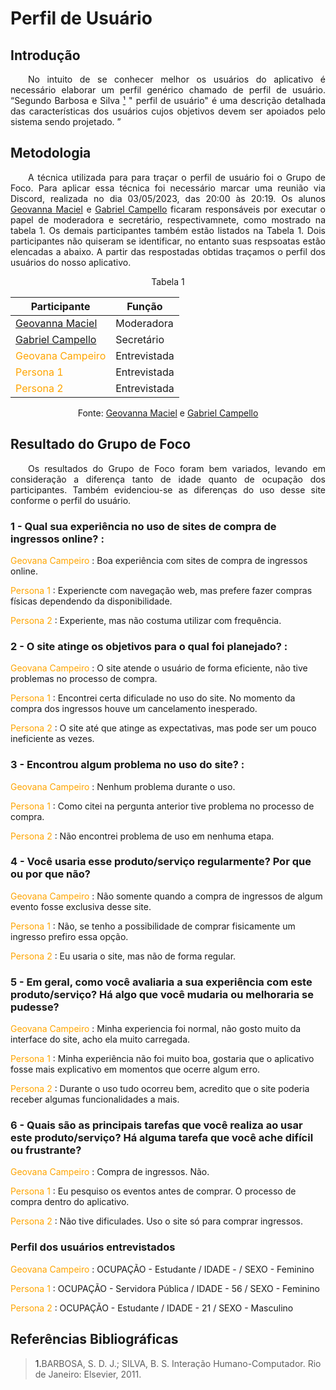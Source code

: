 # Perfil de Usuário

## Introdução

<p style="text-align: justify; text-indent: 2em;"> No intuito de se conhecer melhor os usuários do aplicativo é necessário elaborar um perfil genérico chamado de perfil de usuário. <q>Segundo Barbosa e Silva <a href="#Ref">¹</a> " perfil de usuário" é uma descrição detalhada das características dos usuários cujos objetivos devem ser apoiados pelo sistema sendo projetado. </q>  </p> 

## Metodologia

<p style="text-align: justify; text-indent: 2em;"> A técnica utilizada para para traçar o perfil de usuário foi o Grupo de Foco. Para aplicar essa técnica foi necessário marcar uma reunião via Discord, realizada no dia 03/05/2023, das 20:00 às 20:19. Os alunos <a href="https://github.com/manuziny">Geovanna Maciel</a> e <a href="https://github.com/G16C">Gabriel Campello</a>  ficaram responsáveis por executar o papel de moderadora e secretário, respectivamnete, como mostrado na tabela 1. Os demais participantes também estão listados na Tabela 1. Dois participantes não quiseram se identificar, no entanto suas respsoatas estão elencadas a abaixo. A partir das respostadas obtidas traçamos o perfil dos usuários do nosso aplicativo.</p>

<center>

<p style="text-align: center;"> Tabela 1 </p> 

Participante | Função |
-------------|--------|
[Geovanna Maciel](https://github.com/manuziny) | Moderadora|
[Gabriel Campello](https://github.com/G16C)| Secretário|
<span style = "color: orange"> Geovana Campeiro </span>| Entrevistada
<span style = "color: orange">Persona 1 </span> | Entrevistada
<span style = "color: orange">Persona 2 </span> | Entrevistada

Fonte: <a href="https://github.com/manuziny">Geovanna Maciel</a> e <a href="https://github.com/G16C">Gabriel Campello</a>


</center>


## Resultado do Grupo de Foco

<p style="text-align: justify; text-indent: 2em"> Os resultados do Grupo de Foco foram bem variados, levando em consideração a diferença tanto de idade quanto de ocupação dos participantes. Também evidenciou-se as diferenças do uso desse site conforme o perfil do usuário. </p>

### 1 - Qual sua experiência no uso de sites de compra de ingressos online? :

<span style = "color: orange"> Geovana Campeiro </span>: Boa experiência com sites de compra de ingressos online.

<span style = "color: orange">Persona 1 </span>: Experiencte com navegação web, mas prefere fazer compras físicas dependendo da disponibilidade.

<span style = "color: orange">Persona 2 </span>: Experiente, mas não costuma utilizar com frequência.

### 2 - O site atinge os objetivos para o qual foi planejado? : 

<span style = "color: orange"> Geovana Campeiro </span>: O site atende o usuário de forma eficiente, não tive problemas no processo de compra.

<span style = "color: orange">Persona 1 </span>: Encontrei certa dificulade no uso do site. No momento da compra dos ingressos houve um cancelamento inesperado.

<span style = "color: orange">Persona 2 </span>: O site até que atinge as expectativas, mas pode ser um pouco ineficiente as vezes.

### 3 - Encontrou algum problema no uso do site? :

<span style = "color: orange"> Geovana Campeiro </span>: Nenhum problema durante o uso.

<span style = "color: orange">Persona 1 </span>: Como citei na pergunta anterior tive problema no processo de compra.

<span style = "color: orange">Persona 2 </span>: Não encontrei problema de uso em nenhuma etapa.

### 4 - Você usaria esse produto/serviço regularmente? Por que ou por que não?

<span style = "color: orange"> Geovana Campeiro </span>: Não somente quando a compra de ingressos de algum evento fosse exclusiva desse site.

<span style = "color: orange">Persona 1 </span>: Não, se tenho a possibilidade de comprar fisicamente um ingresso prefiro essa opção.

<span style = "color: orange">Persona 2 </span>: Eu usaria o site, mas não de forma regular.

### 5 - Em geral, como você avaliaria a sua experiência com este produto/serviço? Há algo que você mudaria ou melhoraria se pudesse?

<span style = "color: orange"> Geovana Campeiro </span>: Minha experiencia foi normal, não gosto muito da interface do site, acho ela muito carregada.

<span style = "color: orange">Persona 1 </span>: Minha experiência não foi muito boa, gostaria que o aplicativo fosse mais explicativo em momentos que ocerre algum erro.

<span style = "color: orange">Persona 2 </span>: Durante o uso tudo ocorreu bem, acredito que o site poderia receber algumas funcionalidades a mais.

### 6 - Quais são as principais tarefas que você realiza ao usar este produto/serviço? Há alguma tarefa que você ache difícil ou frustrante?

<span style = "color: orange"> Geovana Campeiro </span>: Compra de ingressos. Não.

<span style = "color: orange">Persona 1 </span>: Eu pesquiso os eventos antes de comprar. O processo de compra dentro do aplicativo.

<span style = "color: orange">Persona 2 </span>: Não tive dificulades. Uso o site só para comprar ingressos.

### Perfil dos usuários entrevistados

<span style = "color: orange"> Geovana Campeiro </span>: OCUPAÇÃO - Estudante /  IDADE -  / SEXO - Feminino

<span style = "color: orange">Persona 1 </span>: OCUPAÇÃO - Servidora Pública /  IDADE - 56 / SEXO - Feminino

<span style = "color: orange">Persona 2 </span>: OCUPAÇÃO - Estudante /  IDADE - 21 / SEXO - Masculino

## Referências Bibliográficas 

> <a id="Ref">1.</a>BARBOSA, S. D. J.; SILVA, B. S. Interação Humano-Computador. Rio de Janeiro: Elsevier, 2011.